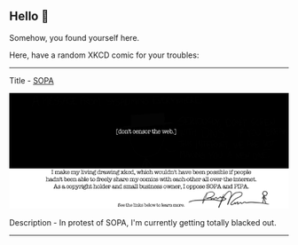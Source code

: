 ## Hello 👀

Somehow, you found yourself here.

Here, have a random XKCD comic for your troubles:

-----------------------------------

Title - [SOPA](https://xkcd.com/1005)

![SOPA](./random_comic.png)

Description - In protest of SOPA, I'm currently getting totally blacked out.

-----------------------------------